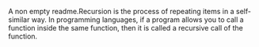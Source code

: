 A non empty readme.Recursion is the process of repeating items in a self-similar way. In programming languages, if a program allows you to call a function inside the same function, then it is called a recursive call of the function.
